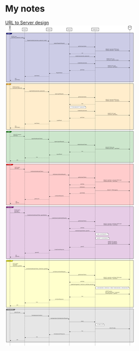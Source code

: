 # My notes
[URL to Server design](https://sequencediagram.org/index.html#initialData=IYYwLg9gTgBAwgGwJYFMB2YBQAHYUxIhK4YwDKKUAbpTngUSWDABLBoAmCtu+hx7ZhWqEUdPo0EwAIsDDAAgiBAoAzqswc5wAEbBVKGBx2ZMAcygQArthgBiNMCoBPGACUUZpKrCV7AdwALJF9MRFRSAFoAPnJKGigALhgAbQAFAHkyABUAXRgAeisDKAAdNABvYspHAFsUABoYXHV-aA4mlFrgJAQAX0xhBJgY1nYuSkSPLx9KNk5uKAAKKpK6xub9VTaoDpgunv6ASkx5idhRodFkqE9vX2Xp+8oPAEcrNTATq5UR2Nl5EoVOpkmYUGAAKolJbVKDrE4AxTKNSqP5GHSJMgAUQAMli4NkYLD1jAAGJuDIAWSJJXKAHUWFi3FiaTVgPUYABeGAAImJ7JQPMwiKBKJGl3i1xgaCsCAQg0lv1GIuRIJgIFuchQUMoMLWAqaLW27QR2lF6jRxkSAEkAHLYtyEu3ZDKsspoPVs+qGrY7PYHXrfRWGZVm1WqZIalBahRWMCBT1wgWmwHhy0Yu0Op22l0wYBxwLlRPrJr5+PZCAAa3QKaRwNRkQlIhUyTLgQr1bQCubIdGZ0WySesygHlUsqw-b8jeiQ0mFTbHfQA1nF1G4XQYGSACYAAw78rzguLtADdAcUwWay2OzQdhgmA4iBeNABYKhddRWIr5LpLJ5QoGOoSAQGgB78t6mytO0y7xFOsSTkkj7PghKzgRsRp+n0JwIWiPwoMkCBPkgHpIcRbwfD4QY9miKr1qC4I6ssaG1uaDaxFa2J4gSbokuSVJuvSjLMjxApcryaFCrRYrTnEPbJIxmBoBAvgwFASBmIEzAQAAZrJVBSkgulLIxAB0GHtFy3LmbsVH6Uq-xhnR6qar4sbxsWybCo50nsRm9pMtmuZtkWaGlkeVY1l5qb1uKX7Bq24Wdt2dm9vB4wDg+RFoKO46nOlU5NgkiSHuWEUnslBWxB+m4wLu+6VAuZWnpwF6WDY9gWCg6CZWY1jMHYQQhGI1W4bBSSpNIuJYtkWL5AUgGqMBoGOIl6AVRcaULJMPV9ShjWdth+UbXpUqEb1cZLEhfXkZ8tmiDR3lqhwKDcK5BZLPtkVSRaoxWpNeIzWSFLUsFaAMkyLKfS+3I8lDkmPQ2hVSmAUAfMl90yQhyRXXGOUIBOR2xXp20o2jK5E9V257pgZ6tVe9i3BwD73DAADiAqogNb7DcgG6jdQ20pKz01zWYArlFD61oljzM+Oz9SqHtq1oIdW3HXhBH3PLaiXVrHM3ZR6P2TICP0WAbkJlDLFpr9GKcfihJQ00aFA-xoPg8JUNibDyvw9F0lIy2eYFoiRshg5-tqsgcsc0s1sxbbyT29xABUrvUmLCtRXWAdxXJMCZygiIpLkYdEzLOJ6wro7YCBBh5WrRPfgXHMmQAVqoIFSzJlO1XuB6F6ozXnuYbXXtgVhQNg3DwC5hja6+Q1hLzn7E+Nv45KL4sraVnYDwKtoCjBAvHVjcBz9rSu7+gTQVIXh-1FhDfnPzKWRhfApLOf0a+NrBtfGXUMkcIwF3BBbD6yt44ohiBxKa3FQrB2vi+PiIMCyCQhog9sGROzezhtnViTd4qYNDnhB6wDEhRi1NrJY98DQt3qNaaQJwlIqTUhpLSulvogJ8HIQg6pJ63AwNrRhABqUoIjFLKUMGwzSMAdIm3IfQlAjCxIgAERuYR0h8E218jafyjoYDOldIPIshdGFNFofUI4piBTmKUQ-FAUCfqB3wkoxhgC+xHWSN-KhAoa51zEDhGSzc762OkMfYYPcV41TqvvBh4SaYtVHvTOwzgXqEX8DAAAUhAYibNRJ2B0AgUAlZl4RGYIVQWaQIT-gKIXCWysDzVTgBAQiUALFhIiXBMYatkg5OIpfI6ECkG32aa06AHT4kDCCXnN+MA265LQNQ-pSy-EoHeLdQBEcc5qjBObd6VttEJ10eQOBhIEFexQZg9Bntla4N9kc3OJ0g5thIcGMhOyQE2C0L-T+ZjpBNDGW0sK8ZEQmWYpI1h6lZHyK4ZGcZUBGIkm5EC6AlkYAACFikgErDAAA-DAIpJSkWiWSINXwJL6iPJ+iciE0g0gKEBiYtA2JCQgARZSwwMMJI3JZP872-y-afMIfnUmYhSGYy8dkxZf81C1zQPXIJlTxpiu7muaJVMdyJJHpedqdgLDAFcIgaMsBgDYGnoQXhIFF7vmia-QW-1pqzUKMYbum1zjeO4HgBQ5rkAgCtWgFCqsX4uMjF6qAPqLX+oICBL+4bI1+oDf-O6xs4XqnDXHSF0joUcIUZ85I2k0XyCKYYPJrquHpmSI6wGxbuDUsRrM5GqNxXvMlb0+A8bfWWpjdlOVATn6LBFUVGAqryZRPKZq7VmAgA)
![](.\server-design.png)